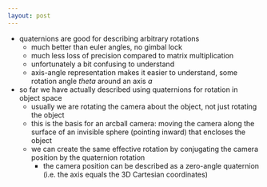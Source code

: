 ```yaml
---
layout: post
---
```


- quaternions are good for describing arbitrary rotations
  - much better than euler angles, no gimbal lock
  - much less loss of precision compared to matrix multiplication
  - unfortunately a bit confusing to understand
  - axis-angle representation makes it easier to understand, some rotation angle _theta_ around an axis _a_
- so far we have actually described using quaternions for rotation in object space
  - usually we are rotating the camera about the object, not just rotating the object
  - this is the basis for an arcball camera: moving the camera along the surface of an invisible sphere (pointing inward) that encloses the object
  - we can create the same effective rotation by conjugating the camera position by the quaternion rotation
    - the camera position can be described as a zero-angle quaternion (i.e. the axis equals the 3D Cartesian coordinates)
